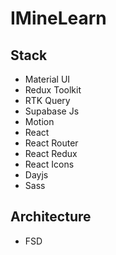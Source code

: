 # IMineLearn

## Stack
<ul>
    <li>Material UI</li>
    <li>Redux Toolkit</li>
    <li>RTK Query</li>
    <li>Supabase Js</li>
    <li>Motion</li>
    <li>React</li>
    <li>React Router</li>
    <li>React Redux</li>
    <li>React Icons</li>
    <li>Dayjs</li>
    <li>Sass</li>
</ul>

## Architecture
<ul>
    <li>FSD</li>
</ul>
